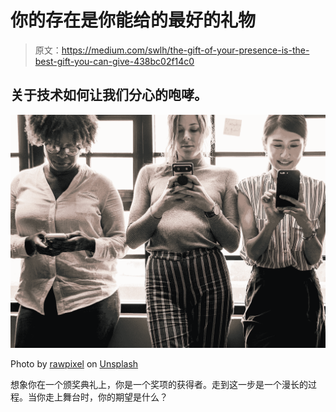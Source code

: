 # 你的存在是你能给的最好的礼物

> 原文：<https://medium.com/swlh/the-gift-of-your-presence-is-the-best-gift-you-can-give-438bc02f14c0>

## 关于技术如何让我们分心的咆哮。

![](img/90885c51e8a5ba54b0576b070b099dc4.png)

Photo by [rawpixel](https://unsplash.com/@rawpixel?utm_source=medium&utm_medium=referral) on [Unsplash](https://unsplash.com?utm_source=medium&utm_medium=referral)

想象你在一个颁奖典礼上，你是一个奖项的获得者。走到这一步是一个漫长的过程。当你走上舞台时，你的期望是什么？